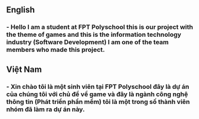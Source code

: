 ## English
### - Hello I am a student at FPT Polyschool this is our project with the theme of games and this is the information technology industry (Software Development) I am one of the team members who made this project.

## Việt Nam
### - Xin chào tôi là một sinh viên tại FPT Polyschool đây là dự án của chúng tôi với chủ đề về game và đây là ngành công nghệ thông tin (Phát triển phần mềm) tôi là một trong số thành viên nhóm đã làm ra dự án này.
